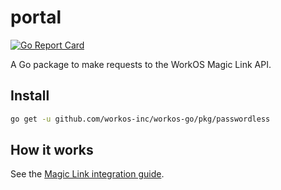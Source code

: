 # portal

[![Go Report Card](https://img.shields.io/badge/dev-reference-007d9c?logo=go&logoColor=white&style=flat)](https://pkg.go.dev/github.com/workos-inc/workos-go/pkg/passwordless)

A Go package to make requests to the WorkOS Magic Link API.

## Install

```sh
go get -u github.com/workos-inc/workos-go/pkg/passwordless
```

## How it works

See the [Magic Link integration guide](https://workos.com/docs/magic-link/guide).

